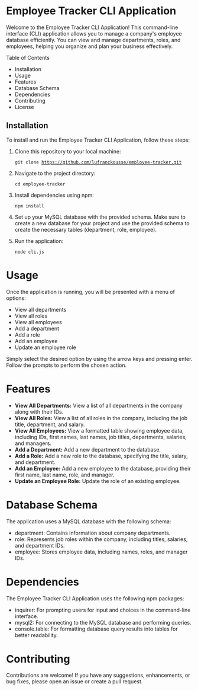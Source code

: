 # Employee Tracker CLI Application

Welcome to the Employee Tracker CLI Application! This command-line interface (CLI) application allows you to manage a company's employee database efficiently. You can view and manage departments, roles, and employees, helping you organize and plan your business effectively.

Table of Contents
- Installation
- Usage
- Features
- Database Schema
- Dependencies
- Contributing
- License

## Installation
To install and run the Employee Tracker CLI Application, follow these steps:

1. Clone this repository to your local machine:

    <code>git clone https://github.com/lufranckousse/employee-tracker.git</code>


2. Navigate to the project directory:

     <code>cd employee-tracker</code>

3. Install dependencies using npm:

    <code>npm install</code>


4. Set up your MySQL database with the provided schema. Make sure to create a new database for your project and use the provided schema to create the necessary tables (department, role, employee).


5. Run the application:

     <code>node cli.js</code>


# Usage

Once the application is running, you will be presented with a menu of options:

- View all departments
- View all roles
- View all employees
- Add a department
- Add a role
- Add an employee
- Update an employee role

Simply select the desired option by using the arrow keys and pressing enter. Follow the prompts to perform the chosen action.

# Features

- **View All Departments:** View a list of all departments in the company along with their IDs.
- **View All Roles:** View a list of all roles in the company, including the job title, department, and salary.
- **View All Employees:** View a formatted table showing employee data, including IDs, first names, last names, job titles, departments, salaries, and managers.
- **Add a Department:** Add a new department to the database.
- **Add a Role:** Add a new role to the database, specifying the title, salary, and department.
- **Add an Employee:** Add a new employee to the database, providing their first name, last name, role, and manager.
- **Update an Employee Role:** Update the role of an existing employee.


# Database Schema

The application uses a MySQL database with the following schema:

- department: Contains information about company departments.
- role: Represents job roles within the company, including titles, salaries, and department IDs.
- employee: Stores employee data, including names, roles, and manager IDs.


# Dependencies

The Employee Tracker CLI Application uses the following npm packages:

- inquirer: For prompting users for input and choices in the command-line interface.
- mysql2: For connecting to the MySQL database and performing queries.
- console.table: For formatting database query results into tables for better readability.


# Contributing

Contributions are welcome! If you have any suggestions, enhancements, or bug fixes, please open an issue or create a pull request.